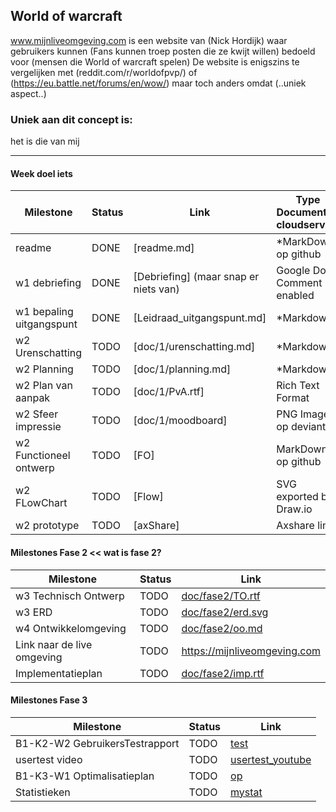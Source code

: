## World of warcraft
www.mijnliveomgeving.com is een website van (Nick Hordijk) waar gebruikers kunnen (Fans kunnen troep posten die ze kwijt willen) bedoeld voor (mensen die World of warcraft spelen)
De website is enigszins te vergelijken met (reddit.com/r/worldofpvp/) of (https://eu.battle.net/forums/en/wow/) maar toch anders omdat (..uniek aspect..)

### Uniek aan dit concept is:
  het is die van mij

---
#### Week doel iets
| Milestone  | Status | Link | Type Document of cloudservice |
| ------ |  ------ | ------ | ------ |
| readme                         | DONE |  [readme.md]            | *MarkDown op github |
|  w1 debriefing            | DONE | [Debriefing] (maar snap er niets van)  | Google Doc Comment enabled |
| w1 bepaling uitgangspunt | DONE | [Leidraad_uitgangspunt.md] | *Markdown |
| w2 Urenschatting         | TODO | [doc/1/urenschatting.md]| *Markdown |
| w2 Planning              | TODO | [doc/1/planning.md]     | *Markdown |
| w2 Plan van aanpak       | TODO | [doc/1/PvA.rtf]         | Rich Text Format |
| w2 Sfeer impressie       | TODO | [doc/1/moodboard]       | PNG Image op deviantArt |
| w2 Functioneel ontwerp   | TODO | [FO]                    | MarkDown op github |
| w2 FLowChart             | TODO | [Flow]                  | SVG exported by Draw.io |
| w2 prototype             | TODO | [axShare]               | Axshare link |

#### Milestones Fase 2 << wat is fase 2?
| Milestone  | Status | Link |
| ------ |  ------ | ------ |
| w3 Technisch Ontwerp |  TODO |  [doc/fase2/TO.rtf] |
| w3 ERD               |  TODO |  [doc/fase2/erd.svg] |
| w4 Ontwikkelomgeving |  TODO |  [doc/fase2/oo.md]|
| Link naar de live omgeving |  TODO |  <https://mijnliveomgeving.com>|
| Implementatieplan          | TODO |  [doc/fase2/imp.rtf] |

   [doc/fase2/TO.rtf]: <https://github.com/jouwgithub/doc/fase2/TO.rtf>
   [doc/fase2/erd.svg]: <https://github.com/jouwgithub/doc/fase2/erd.svg>
   [doc/fase2/oo.md]: <https://github.com/jouwgithub/doc/fase2/oo.md>
   [doc/fase2/imp.rtf]: <http://github.com/jouwgithub/doc/fase2/imp.rtf>
   
#### Milestones Fase 3
| Milestone  | Status | Link |
| ------ |  ------ | ------ |
| B1-K2-W2 GebruikersTestrapport | TODO |  [test] |
| usertest video | TODO |[usertest_youtube] |
| B1-K3-W1 Optimalisatieplan | TODO |  [op] |
| Statistieken | TODO |  [mystat]|

 [usertest_youtube]: <https://youtu.be/17WoOqgXsRM?list=PLRqwX-V7Uu6ZiZxtDDRCi6uhfTH4FilpH>
 [test]: <https://docs.google.com/spreadsheets/>
 [op]: <https://docs.google.com/spreadsheets/>
 [mystat]: <https://docs.google.com/spreadsheets/>





